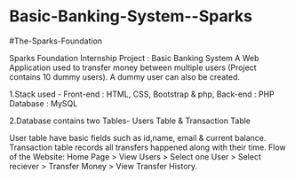 # Basic-Banking-System--Sparks
#The-Sparks-Foundation

Sparks Foundation Internship Project : Basic Banking System
A Web Application used to transfer money between multiple users (Project contains 10 dummy users). A dummy user can also be created.

   1.Stack used - Front-end : HTML, CSS, Bootstrap & php, Back-end : PHP Database : MySQL

   2.Database contains two Tables- Users Table & Transaction Table

User table have basic fields such as id,name, email & current balance.
Transaction table records all transfers happened along with their time.
Flow of the Website: Home Page > View Users > Select one User > Select reciever > Transfer Money > View Transfer History.

